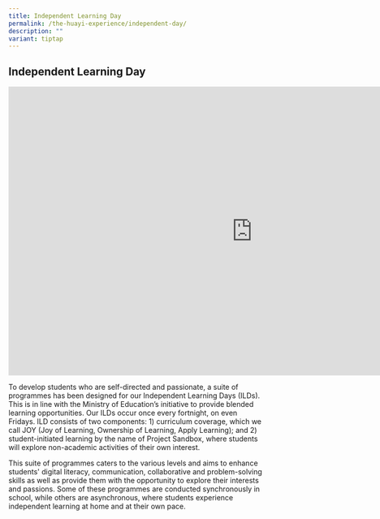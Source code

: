 ```yaml
---
title: Independent Learning Day
permalink: /the-huayi-experience/independent-day/
description: ""
variant: tiptap
---
```

<h2>Independent Learning Day</h2>
<div class="iframe-wrapper">
<iframe height="569" width="960" allowfullscreen="true" frameborder="0" src="https://docs.google.com/presentation/d/e/2PACX-1vSUuKuWuEDoGkuPPyizsQlAt3au3sdGGLhqSqkRJ8aPHb6HTBLyGK9utgURfIEBgp4O-SvihNmZDQBY/pubembed?start=false&amp;loop=false&amp;delayms=3000"></iframe>
</div>
<p>To develop students who are self-directed and passionate, a suite of programmes
has been designed for our Independent Learning Days (ILDs). This is in
line with the Ministry of Education’s initiative to provide blended learning
opportunities. Our ILDs occur once every fortnight, on even Fridays. ILD
consists of two components: 1) curriculum coverage, which we call JOY (Joy
of Learning, Ownership of Learning, Apply Learning); and 2) student-initiated
learning by the name of Project Sandbox, where students will explore non-academic
activities of their own interest.</p>
<p>This suite of programmes caters to the various levels and aims to enhance
students' digital literacy, communication, collaborative and problem-solving
skills as well as provide them with the opportunity to explore their interests
and passions. Some of these programmes are conducted synchronously in school,
while others are asynchronous, where students experience independent learning
at home and at their own pace.</p>
